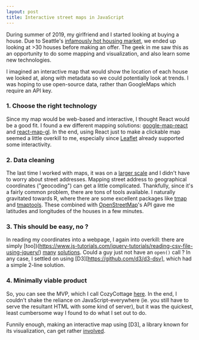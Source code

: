 ```yaml
---
layout: post
title: Interactive street maps in JavaScript
---
```


During summer of 2019, my girlfriend and I started looking at buying a house. Due to Seattle's [infamously hot housing market](https://seattlebubble.com/blog/2018/04/19/reader-comment-now-all-i-seem-to-be-able-to-afford-are-the-meth-houses/), we ended up looking at >30 houses before making an offer. The geek in me saw this as an opportunity to do some 
mapping and visualization, and also learn some new technologies.

I imagined an interactive map that would show the location of each house we looked at, along with metadata so we could potentially look at trends. I was hoping to use open-source data, rather than GoogleMaps which require an API key.

### 1. Choose the right technology

Since my map would be web-based and interactive, I thought React would be a good fit. I found a ew different mapping solutions: [google-map-react](https://www.npmjs.com/package/google-map-react) and [react-map-gl](https://uber.github.io/react-map-gl). In the end, using React just to make a clickable map seemed a little overkill to me, especially since [Leaflet](https://leafletjs.com/) already supported some interactivity.  

### 2. Data cleaning

The last time I worked with maps, it was on a [larger scale](https://github.com/ptvan/nutria2007) and I didn't have to worry about street addresses. Mapping street address to geographical coordinates ("geocoding") can get a little complicated. Thankfully, since it's a fairly common problem, there are tons of tools available. I naturally gravitated towards R, where there are some excellent packages like [tmap](https://github.com/mtennekes/tmap) and [tmaptools](https://github.com/mtennekes/tmaptools). These combined with [OpenStreetMap](https://www.openstreetmap.org)'s API gave me latitudes and longitudes of the houses in a few minutes. 

### 3. This should be easy, no ?

In reading my coordinates into a webpage, I again into overkill: there are simply [too])(https://www.js-tutorials.com/jquery-tutorials/reading-csv-file-using-jquery/) [many](https://www.papaparse.com/) [solutions](https://www.quora.com/What-is-the-best-way-to-read-a-CSV-file-using-JavaScript-not-JQuery). Could a guy just not have an `open()` call ? In any case, I settled on using [D3][https://github.com/d3/d3-dsv], which had a simple 2-line solution.

### 4. Minimally viable product

So, you can see the MVP, which I call CozyCottage [here](https://github.com/ptvan/cozycottage). In the end, I couldn't shake the reliance on JavaScript-everywhere (ie. you still have to serve the resultant HTML with some kind of server), but it was the quickest, least cumbersome way I found to do what I set out to do.

Funnily enough, making an interactive map using [D3], a library known for its visualization, can get rather [involved](https://bl.ocks.org/mbostock/2522624ada2c1f9e0fafb75cca09442b).






